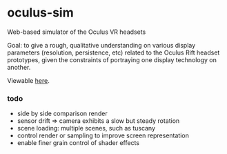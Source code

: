 oculus-sim
==========

Web-based simulator of the Oculus VR headsets

Goal: to give a rough, qualitative understanding on various display parameters (resolution, persistence, etc) related to the Oculus Rift headset prototypes, given the constraints of portraying one display technology on another.

Viewable [here](http://vr.mkeblx.net/oculus-sim).

### todo

* side by side comparison render
* sensor drift => camera exhibits a slow but steady rotation
* scene loading: multiple scenes, such as tuscany
* control render or sampling to improve screen representation
* enable finer grain control of shader effects
